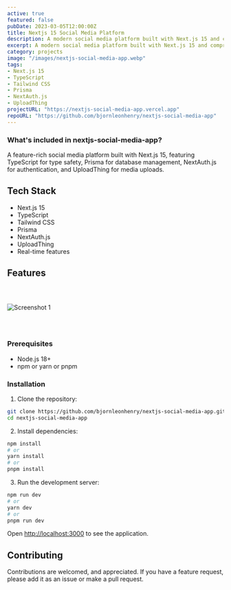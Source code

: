 ```yaml
---
active: true
featured: false
pubDate: 2023-03-05T12:00:00Z
title: Nextjs 15 Social Media Platform
description: A modern social media platform built with Next.js 15 and comprehensive user management features.
excerpt: A modern social media platform built with Next.js 15 and comprehensive user management features.
category: projects
image: "/images/nextjs-social-media-app.webp"
tags:
- Next.js 15
- TypeScript
- Tailwind CSS
- Prisma
- NextAuth.js
- UploadThing
projectURL: "https://nextjs-social-media-app.vercel.app"
repoURL: "https://github.com/bjornleonhenry/nextjs-social-media-app"
---
```


### What's included in nextjs-social-media-app?

A feature-rich social media platform built with Next.js 15, featuring TypeScript for type safety, Prisma for database management, NextAuth.js for authentication, and UploadThing for media uploads.

## Tech Stack

- Next.js 15
- TypeScript
- Tailwind CSS
- Prisma
- NextAuth.js
- UploadThing
- Real-time features

## Features

### &nbsp;

![Screenshot 1](/images/nextjs-social-media-app-1.webp)

### &nbsp;

### Prerequisites

- Node.js 18+
- npm or yarn or pnpm

### Installation

1. Clone the repository:
```bash
git clone https://github.com/bjornleonhenry/nextjs-social-media-app.git
cd nextjs-social-media-app
```

2. Install dependencies:
```bash
npm install
# or
yarn install
# or
pnpm install
```

3. Run the development server:
```bash
npm run dev
# or
yarn dev
# or
pnpm run dev
```

Open [http://localhost:3000](http://localhost:3000) to see the application.

## Contributing

Contributions are welcomed, and appreciated. If you have a feature request, please add it as an issue or make a pull request.

